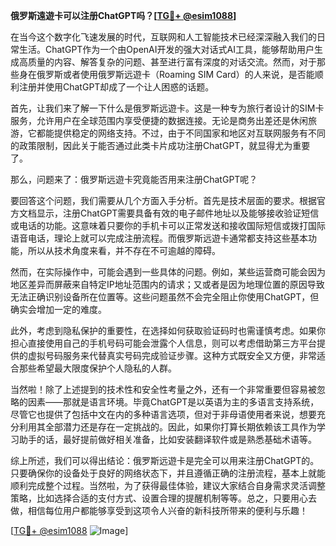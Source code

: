 **俄罗斯遠遊卡可以注册ChatGPT吗？[[TG💪+ @esim1088](https://t.me/s/esim1088)]**

在当今这个数字化飞速发展的时代，互联网和人工智能技术已经深深融入我们的日常生活。ChatGPT作为一个由OpenAI开发的强大对话式AI工具，能够帮助用户生成高质量的内容、解答复杂的问题、甚至进行富有深度的对话交流。然而，对于那些身在俄罗斯或者使用俄罗斯远遊卡（Roaming SIM Card）的人来说，是否能顺利注册并使用ChatGPT却成了一个让人困惑的话题。

首先，让我们来了解一下什么是俄罗斯远遊卡。这是一种专为旅行者设计的SIM卡服务，允许用户在全球范围内享受便捷的数据连接。无论是商务出差还是休闲旅游，它都能提供稳定的网络支持。不过，由于不同国家和地区对互联网服务有不同的政策限制，因此关于能否通过此类卡片成功注册ChatGPT，就显得尤为重要了。

那么，问题来了：俄罗斯远遊卡究竟能否用来注册ChatGPT呢？

要回答这个问题，我们需要从几个方面入手分析。首先是技术层面的要求。根据官方文档显示，注册ChatGPT需要具备有效的电子邮件地址以及能够接收验证短信或电话的功能。这意味着只要你的手机卡可以正常发送和接收国际短信或拨打国际语音电话，理论上就可以完成注册流程。而俄罗斯远遊卡通常都支持这些基本功能，所以从技术角度来看，并不存在不可逾越的障碍。

然而，在实际操作中，可能会遇到一些具体的问题。例如，某些运营商可能会因为地区差异而屏蔽来自特定IP地址范围内的请求；又或者是因为地理位置的原因导致无法正确识别设备所在位置等。这些问题虽然不会完全阻止你使用ChatGPT，但确实会增加一定的难度。

此外，考虑到隐私保护的重要性，在选择如何获取验证码时也需谨慎考虑。如果你担心直接使用自己的手机号码可能会泄露个人信息，则可以考虑借助第三方平台提供的虚拟号码服务来代替真实号码完成验证步骤。这种方式既安全又方便，非常适合那些希望最大限度保护个人隐私的人群。

当然啦！除了上述提到的技术性和安全性考量之外，还有一个非常重要但容易被忽略的因素——那就是语言环境。毕竟ChatGPT是以英语为主的多语言支持系统，尽管它也提供了包括中文在内的多种语言选项，但对于非母语使用者来说，想要充分利用其全部潜力还是存在一定挑战的。因此，如果你打算长期依赖该工具作为学习助手的话，最好提前做好相关准备，比如安装翻译软件或是熟悉基础术语等。

综上所述，我们可以得出结论：俄罗斯远遊卡是完全可以用来注册ChatGPT的。只要确保你的设备处于良好的网络状态下，并且遵循正确的注册流程，基本上就能顺利完成整个过程。当然啦，为了获得最佳体验，建议大家结合自身需求灵活调整策略，比如选择合适的支付方式、设置合理的提醒机制等等。总之，只要用心去做，相信每位用户都能够享受到这项令人兴奋的新科技所带来的便利与乐趣！

[[TG💪+ @esim1088](https://t.me/s/esim1088) ![Image](https://i.postimg.cc/4NQfJmqS/Snipaste-2025-05-13-00-14-12.png)]